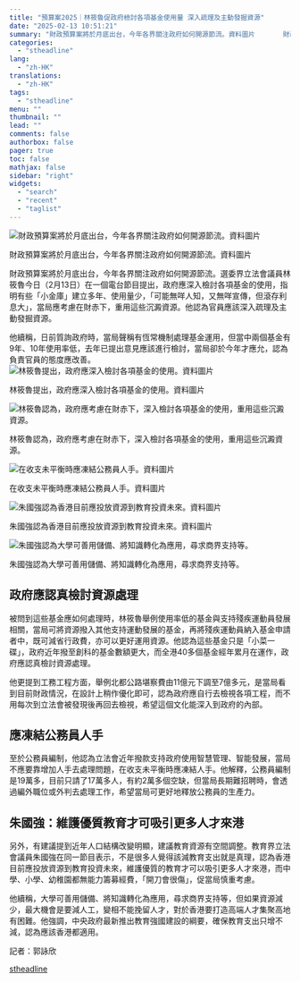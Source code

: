 ```yaml
---
title: "預算案2025｜林筱魯促政府檢討各項基金使用量 深入疏理及主動發掘資源"
date: "2025-02-13 10:51:21"
summary: "財政預算案將於月底出台，今年各界關注政府如何開源節流。資料圖片       財政預算案將於月..."
categories:
  - "stheadline"
lang:
  - "zh-HK"
translations:
  - "zh-HK"
tags:
  - "stheadline"
menu: ""
thumbnail: ""
lead: ""
comments: false
authorbox: false
pager: true
toc: false
mathjax: false
sidebar: "right"
widgets:
  - "search"
  - "recent"
  - "taglist"
---
```


![財政預算案將於月底出台，今年各界關注政府如何開源節流。資料圖片](https://image.stheadline.com/f/680p0/0x0/100/none/56c25d4bf0b7a515a690803fcb727ae9/stheadline/inewsmedia/20250213/_2025021310501744281.jpg)

財政預算案將於月底出台，今年各界關注政府如何開源節流。資料圖片




財政預算案將於月底出台，今年各界關注政府如何開源節流。選委界立法會議員林筱魯今日（2月13日）在一個電台節目提出，政府應深入檢討各項基金的使用，指明有些「小金庫」建立多年、使用量少，「可能無咩人知，又無咩宣傳，但滾存利息大」，當局應考慮在財赤下，重用這些沉澱資源。他認為官員應該深入疏理及主動發掘資源。

他續稱，日前質詢政府時，當局聲稱有恆常機制處理基金運用，但當中兩個基金有9年、10年使用率低，去年已提出意見應該進行檢討，當局卻於今年才應允，認為負責官員的態度應改善。
 ![林筱魯提出，政府應深入檢討各項基金的使用。資料圖片](https://image.hkhl.hk/f/1024p0/0x0/100/none/6a27f8ef232d07f4c1e4c253b90cf2b0/2025-02/NA240122BUDGET008.jpg)


林筱魯提出，政府應深入檢討各項基金的使用。資料圖片



 ![林筱魯認為，政府應考慮在財赤下，深入檢討各項基金的使用，重用這些沉澱資源。](https://image.hkhl.hk/f/1024p0/0x0/100/none/ac389abfe3f9accfedab8c774b878449/2025-02/_2020073118511464747.jpg)


林筱魯認為，政府應考慮在財赤下，深入檢討各項基金的使用，重用這些沉澱資源。



 ![在收支未平衡時應凍結公務員人手。資料圖片](https://image.hkhl.hk/f/1024p0/0x0/100/none/5be4f01589939462f29fb06577de6edf/2025-02/i_src_013723469.jpg)


在收支未平衡時應凍結公務員人手。資料圖片



 ![朱國強認為香港目前應投放資源到教育投資未來。資料圖片](https://image.hkhl.hk/f/1024p0/0x0/100/none/ea090d12ea748b09b2d7d222a0527cd3/2025-02/NS240409SHARE017.jpg)


朱國強認為香港目前應投放資源到教育投資未來。資料圖片



 ![朱國強認為大學可善用儲備、將知識轉化為應用，尋求商界支持等。](https://image.hkhl.hk/f/1024p0/0x0/100/none/da297ff90b322d3428a6d7478cf0ad0c/2025-02/i_src_220116534.jpg)


朱國強認為大學可善用儲備、將知識轉化為應用，尋求商界支持等。




政府應認真檢討資源處理
-----------

被問到這些基金應如何處理時，林筱魯舉例使用率低的基金與支持殘疾運動員發展相關，當局可將資源撥入其他支持運動發展的基金，再將殘疾運動員納入基金申請者中，既可減省行政費，亦可以更好運用資源。他認為這些基金只是「小菜一碟」，政府近年撥至創科的基金數額更大，而全港40多個基金經年累月在運作，政府應認真檢討資源處理。

他更提到工務工程方面，舉例北都公路堪察費由11億元下調至7億多元，是當局看到目前財政情況，在設計上稍作優化即可，認為政府應自行去檢視各項工程，而不用每次到立法會被發現後再回去檢視，希望這個文化能深入到政府的內部。

應凍結公務員人手
--------

至於公務員編制，他認為立法會近年撥款支持政府使用智慧管理、智能發展，當局不應要靠增加人手去處理問題，在收支未平衡時應凍結人手。他解釋，公務員編制是19萬多，目前只請了17萬多人，有約2萬多個空缺，但當局長期難招聘時，會透過編外職位或外判去處理工作，希望當局可更好地釋放公務員的生產力。

朱國強：維護優質教育才可吸引更多人才來港
--------------------

另外，有建議提到近年人口結構改變明顯，建議教育資源有空間調整。教育界立法會議員朱國強在同一節目表示，不是很多人覺得該減教育支出就是真理，認為香港目前應投放資源到教育投資未來，維護優質的教育才可以吸引更多人才來港，而中學、小學、幼稚園都無能力籌募經費，「開刀會很傷」，促當局慎重考慮。

他續稱，大學可善用儲備、將知識轉化為應用，尋求商界支持等，但如果資源減少，最大機會是要減人工，變相不能挽留人才，對於香港要打造高端人才集聚高地有困難。他強調，中央政府最新推出教育強國建設的綱要，確保教育支出只增不減，認為應該香港都適用。

記者：郭詠欣

[stheadline](https://std.stheadline.com/realtime/article/2052501/即時-港聞-預算案2025-林筱魯促政府檢討各項基金使用量-深入疏理及主動發掘資源)
